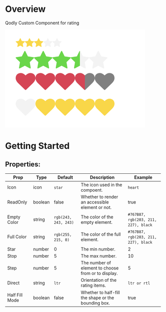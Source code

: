 # Overview

Qodly Custom Component for rating

![image info](public/rating.png)

# Getting Started

## Properties:

| Prop | Type | Default | Description | Example |
| ---- | ---- | ------- | ----------- | ------- |
| Icon | icon | `star` | The icon used in the compoent. | `heart` |
| ReadOnly | boolean | false | Whether to render an accessible element or not. | true |
| Empty Color | string | `rgb(243, 243, 243)` | The color of the empty element. | `#767B87, rgb(203, 211, 227), black` |
| Full Color | string | `rgb(255, 215, 0)` | The color of the full element. | `#767B87, rgb(203, 211, 227), black` |
| Star | number | 0 | The min number. | 2 |
| Stop | number | 5 | The max number. | 10 |
| Step | number | 5 | The number of element to choose from or to display.  | 5 |
| Direct | string | `ltr` | Orientation of the rating items. | `ltr or rtl` |
| Half Fill Mode | boolean | false | Whether to half-fill the shape or the bounding box. | true |
